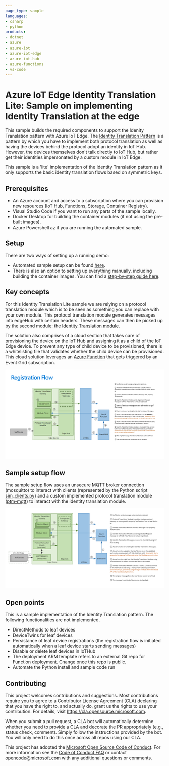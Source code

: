 ```yaml
---
page_type: sample
languages:
- csharp
- python
products:
- dotnet
- azure
- azure-iot
- azure-iot-edge
- azure-iot-hub
- azure-functions
- vs-code
---
```


# Azure IoT Edge Identity Translation Lite: Sample on implementing Identity Translation at the edge

This sample builds the required components to support the Idenity Translation pattern with Azure IoT Edge. The [Identity Translation Pattern](https://docs.microsoft.com/azure/iot-edge/iot-edge-as-gateway#patterns) is a pattern by which you have to implement both protocol translation as well as having the devices behind the protocol adopt an identity in IoT Hub. However, the devices themselves don't talk directly to IoT Hub, but rather get their identities impersonated by a custom module in IoT Edge.

This sample is a 'lite' implementation of the Identity Translation pattern as it only supports the basic identity translation flows based on symmetric keys. 

## Prerequisites

- An Azure account and access to a subscription where you can provision new resources (IoT Hub, Functions, Storage, Container Registry).
- Visual Studio Code if you want to run any parts of the sample locally.
- Docker Desktop for building the container modules (if not using the pre-built images).
- Azure Powershell az if you are running the automated sample.

## Setup

There are two ways of setting up a running demo:

- Automated sample setup can be found [here](/docs/autodeploy.md).
- There is also an option to setting up everything manually, including building the container images. You can find a [step-by-step guide here](/docs/stepbystep.md).


## Key concepts

For this Identity Translation Lite sample we are relying on a protocol translation module which is to be seen as something you can replace with your own module. This protocol translation module generates messages into edgeHub with certain headers. These messages can then be picked up by the second module: the [Identity Translation module](/docs/identitytranslationmodule.md).

The solution also comprises of a cloud section that takes care of provisioning the device on the IoT Hub and assigning it as a child of the IoT Edge device. To prevent any type of child device to be provisioned, there is a whitelisting file that validates whether the child device can be provisioned. This cloud solution leverages an [Azure Function](docs/functions.md) that gets triggered by an Event Grid subscription.

![Registration flow diagram](docs/media/registrationflow.png)

## Sample setup flow

The sample setup flow uses an unsecure MQTT broker connection (mosquitto) to interact with clients (represented by the Python script [sim_clients.py](/src/test/ptm-mqtt/sim_clients.py)) and a custom implemented protocol translation module ([ptm-mqtt](/src/edge/modules/ptm-mqtt)) to interact with the identity translation module. 

![Sample flow diagram](docs/media/sampleflow.png)


## Open points

This is a sample implementation of the Identity Translation pattern. The following functionalities are not implemented.
- DirectMethods to leaf devices
- DeviceTwins for leaf devices
- Persistance of leaf device registrations (the registration flow is initiated automatically when a leaf device starts sending messages)
- Disable or delete leaf devices in IoTHub
- The deployment ARM template refers to an external Git repo for Function deployment. Change once this repo is public.
- Automate the Python install and sample code run


## Contributing

This project welcomes contributions and suggestions.  Most contributions require you to agree to a
Contributor License Agreement (CLA) declaring that you have the right to, and actually do, grant us
the rights to use your contribution. For details, visit https://cla.opensource.microsoft.com.

When you submit a pull request, a CLA bot will automatically determine whether you need to provide
a CLA and decorate the PR appropriately (e.g., status check, comment). Simply follow the instructions
provided by the bot. You will only need to do this once across all repos using our CLA.

This project has adopted the [Microsoft Open Source Code of Conduct](https://opensource.microsoft.com/codeofconduct/).
For more information see the [Code of Conduct FAQ](https://opensource.microsoft.com/codeofconduct/faq/) or
contact [opencode@microsoft.com](mailto:opencode@microsoft.com) with any additional questions or comments.
